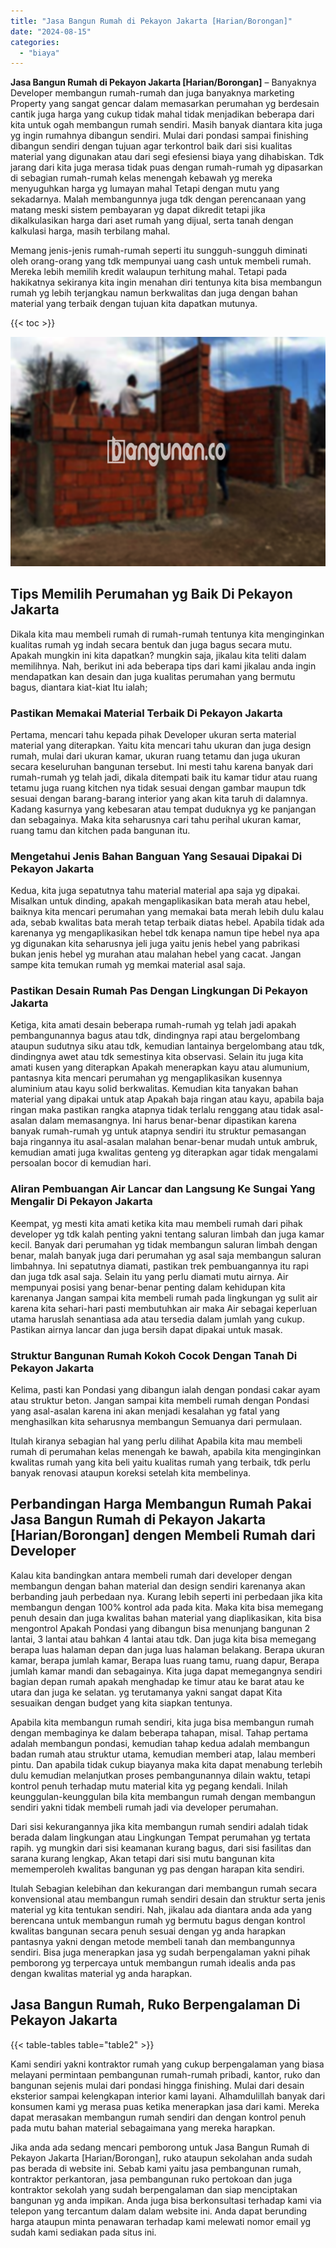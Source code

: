 ```yaml
---
title: "Jasa Bangun Rumah di Pekayon Jakarta [Harian/Borongan]"
date: "2024-08-15"
categories: 
  - "biaya"
---
```


**Jasa Bangun Rumah di Pekayon Jakarta \[Harian/Borongan\]** – Banyaknya Developer membangun rumah-rumah dan juga banyaknya marketing Property yang sangat gencar dalam memasarkan perumahan yg berdesain cantik juga harga yang cukup tidak mahal tidak menjadikan beberapa dari kita untuk ogah membangun rumah sendiri. Masih banyak diantara kita juga yg ingin rumahnya dibangun sendiri. Mulai dari pondasi sampai finishing dibangun sendiri dengan tujuan agar terkontrol baik dari sisi kualitas material yang digunakan atau dari segi efesiensi biaya yang dihabiskan. Tdk jarang dari kita juga merasa tidak puas dengan rumah-rumah yg dipasarkan di sebagian rumah-rumah kelas menengah kebawah yg mereka menyuguhkan harga yg lumayan mahal Tetapi dengan mutu yang sekadarnya. Malah membangunnya juga tdk dengan perencanaan yang matang meski sistem pembayaran yg dapat dikredit tetapi jika dikalkulasikan harga dari aset rumah yang dijual, serta tanah dengan kalkulasi harga, masih terbilang mahal.

Memang jenis-jenis rumah-rumah seperti itu sungguh-sungguh diminati oleh orang-orang yang tdk mempunyai uang cash untuk membeli rumah. Mereka lebih memilih kredit walaupun terhitung mahal. Tetapi pada hakikatnya sekiranya kita ingin menahan diri tentunya kita bisa membangun rumah yg lebih terjangkau namun berkwalitas dan juga dengan bahan material yang terbaik dengan tujuan kita dapatkan mutunya.

{{< toc >}}

![Jasa Bangun Rumah di Pekayon Jakarta [Harian/Borongan]](/images/borong-bangunan-21.png)

## Tips Memilih Perumahan yg Baik Di Pekayon Jakarta

Dikala kita mau membeli rumah di rumah-rumah tentunya kita menginginkan kualitas rumah yg indah secara bentuk dan juga bagus secara mutu. Apakah mungkin ini kita dapatkan? mungkin saja, jikalau kita teliti dalam memilihnya. Nah, berikut ini ada beberapa tips dari kami jikalau anda ingin mendapatkan kan desain dan juga kualitas perumahan yang bermutu bagus, diantara kiat-kiat Itu ialah;

### Pastikan Memakai Material Terbaik Di Pekayon Jakarta

Pertama, mencari tahu kepada pihak Developer ukuran serta material material yang diterapkan. Yaitu kita mencari tahu ukuran dan juga design rumah, mulai dari ukuran kamar, ukuran ruang tetamu dan juga ukuran secara keseluruhan bangunan tersebut. Ini mesti tahu karena banyak dari rumah-rumah yg telah jadi, dikala ditempati baik itu kamar tidur atau ruang tetamu juga ruang kitchen nya tidak sesuai dengan gambar maupun tdk sesuai dengan barang-barang interior yang akan kita taruh di dalamnya. Kadang kasurnya yang kebesaran atau tempat duduknya yg ke panjangan dan sebagainya. Maka kita seharusnya cari tahu perihal ukuran kamar, ruang tamu dan kitchen pada bangunan itu.

### Mengetahui Jenis Bahan Banguan Yang Sesauai Dipakai Di Pekayon Jakarta

Kedua, kita juga sepatutnya tahu material material apa saja yg dipakai. Misalkan untuk dinding, apakah mengaplikasikan bata merah atau hebel, baiknya kita mencari perumahan yang memakai bata merah lebih dulu kalau ada, sebab kwalitas bata merah tetap terbaik diatas hebel. Apabila tidak ada karenanya yg mengaplikasikan hebel tdk kenapa namun tipe hebel nya apa yg digunakan kita seharusnya jeli juga yaitu jenis hebel yang pabrikasi bukan jenis hebel yg murahan atau malahan hebel yang cacat. Jangan sampe kita temukan rumah yg memkai material asal saja.

### Pastikan Desain Rumah Pas Dengan Lingkungan Di Pekayon Jakarta

Ketiga, kita amati desain beberapa rumah-rumah yg telah jadi apakah pembangunannya bagus atau tdk, dindingnya rapi atau bergelombang ataupun sudutnya siku atau tdk, kemudian lantainya bergelombang atau tdk, dindingnya awet atau tdk semestinya kita observasi. Selain itu juga kita amati kusen yang diterapkan Apakah menerapkan kayu atau alumunium, pantasnya kita mencari perumahan yg mengaplikasikan kusennya aluminium atau kayu solid berkwalitas. Kemudian kita tanyakan bahan material yang dipakai untuk atap Apakah baja ringan atau kayu, apabila baja ringan maka pastikan rangka atapnya tidak terlalu renggang atau tidak asal-asalan dalam memasangnya. Ini harus benar-benar dipastikan karena banyak rumah-rumah yg untuk atapnya sendiri itu struktur pemasangan baja ringannya itu asal-asalan malahan benar-benar mudah untuk ambruk, kemudian amati juga kwalitas genteng yg diterapkan agar tidak mengalami persoalan bocor di kemudian hari.

### Aliran Pembuangan Air Lancar dan Langsung Ke Sungai Yang Mengalir Di Pekayon Jakarta

Keempat, yg mesti kita amati ketika kita mau membeli rumah dari pihak developer yg tdk kalah penting yakni tentang saluran limbah dan juga kamar kecil. Banyak dari perumahan yg tidak membangun saluran limbah dengan benar, malah banyak juga dari perumahan yg asal saja membangun saluran limbahnya. Ini sepatutnya diamati, pastikan trek pembuangannya itu rapi dan juga tdk asal saja. Selain itu yang perlu diamati mutu airnya. Air mempunyai posisi yang benar-benar penting dalam kehidupan kita karenanya Jangan sampai kita membeli rumah pada lingkungan yg sulit air karena kita sehari-hari pasti membutuhkan air maka Air sebagai keperluan utama haruslah senantiasa ada atau tersedia dalam jumlah yang cukup. Pastikan airnya lancar dan juga bersih dapat dipakai untuk masak.

### Struktur Bangunan Rumah Kokoh Cocok Dengan Tanah Di Pekayon Jakarta

Kelima, pasti kan Pondasi yang dibangun ialah dengan pondasi cakar ayam atau struktur beton. Jangan sampai kita membeli rumah dengan Pondasi yang asal-asalan karena ini akan menjadi kesalahan yg fatal yang menghasilkan kita seharusnya membangun Semuanya dari permulaan.

Itulah kiranya sebagian hal yang perlu dilihat Apabila kita mau membeli rumah di perumahan kelas menengah ke bawah, apabila kita menginginkan kwalitas rumah yang kita beli yaitu kualitas rumah yang terbaik, tdk perlu banyak renovasi ataupun koreksi setelah kita membelinya.

## Perbandingan Harga Membangun Rumah Pakai Jasa Bangun Rumah di Pekayon Jakarta \[Harian/Borongan\] dengen Membeli Rumah dari Developer

Kalau kita bandingkan antara membeli rumah dari developer dengan membangun dengan bahan material dan design sendiri karenanya akan berbanding jauh perbedaan nya. Kurang lebih seperti ini perbedaan jika kita membangun dengan 100% kontrol ada pada kita. Maka kita bisa memegang penuh desain dan juga kwalitas bahan material yang diaplikasikan, kita bisa mengontrol Apakah Pondasi yang dibangun bisa menunjang bangunan 2 lantai, 3 lantai atau bahkan 4 lantai atau tdk. Dan juga kita bisa memegang berapa luas halaman depan dan juga luas halaman belakang. Berapa ukuran kamar, berapa jumlah kamar, Berapa luas ruang tamu, ruang dapur, Berapa jumlah kamar mandi dan sebagainya. Kita juga dapat memegangnya sendiri bagian depan rumah apakah menghadap ke timur atau ke barat atau ke utara dan juga ke selatan. yg terutamanya yakni sangat dapat Kita sesuaikan dengan budget yang kita siapkan tentunya.

Apabila kita membangun rumah sendiri, kita juga bisa membangun rumah dengan membaginya ke dalam beberapa tahapan, misal. Tahap pertama adalah membangun pondasi, kemudian tahap kedua adalah membangun badan rumah atau struktur utama, kemudian memberi atap, lalau memberi pintu. Dan apabila tidak cukup biayanya maka kita dapat menabung terlebih dulu kemudian melanjutkan proses pembangunannya dilain waktu, tetapi kontrol penuh terhadap mutu material kita yg pegang kendali. Inilah keunggulan-keunggulan bila kita membangun rumah dengan membangun sendiri yakni tidak membeli rumah jadi via developer perumahan.

Dari sisi kekurangannya jika kita membangun rumah sendiri adalah tidak berada dalam lingkungan atau Lingkungan Tempat perumahan yg tertata rapih. yg mungkin dari sisi keamanan kurang bagus, dari sisi fasilitas dan sarana kurang lengkap, Akan tetapi dari sisi mutu bangunan kita mememperoleh kwalitas bangunan yg pas dengan harapan kita sendiri.

Itulah Sebagian kelebihan dan kekurangan dari membangun rumah secara konvensional atau membangun rumah sendiri desain dan struktur serta jenis material yg kita tentukan sendiri. Nah, jikalau ada diantara anda ada yang berencana untuk membangun rumah yg bermutu bagus dengan kontrol kwalitas bangunan secara penuh sesuai dengan yg anda harapkan pantasnya yakni dengan metode membeli tanah dan membangunnya sendiri. Bisa juga menerapkan jasa yg sudah berpengalaman yakni pihak pemborong yg terpercaya untuk membangun rumah idealis anda pas dengan kwalitas material yg anda harapkan.

## Jasa Bangun Rumah, Ruko Berpengalaman Di Pekayon Jakarta

{{< table-tables table="table2" >}}

Kami sendiri yakni kontraktor rumah yang cukup berpengalaman yang biasa melayani permintaan pembangunan rumah-rumah pribadi, kantor, ruko dan bangunan sejenis mulai dari pondasi hingga finishing. Mulai dari desain eksterior sampai kelengkapan interior kami layani. Alhamdulillah banyak dari konsumen kami yg merasa puas ketika menerapkan jasa dari kami. Mereka dapat merasakan membangun rumah sendiri dan dengan kontrol penuh pada mutu bahan material sebagaimana yang mereka harapkan.

Jika anda ada sedang mencari pemborong untuk Jasa Bangun Rumah di Pekayon Jakarta \[Harian/Borongan\], ruko ataupun sekolahan anda sudah pas berada di website ini. Sebab kami yaitu jasa pembangunan rumah, kontraktor perkantoran, jasa pembangunan ruko pertokoan dan juga kontraktor sekolah yang sudah berpengalaman dan siap menciptakan bangunan yg anda impikan. Anda juga bisa berkonsultasi terhadap kami via telepon yang tercantum dalam dalam website ini. Anda dapat berunding harga ataupun minta penawaran terhadap kami melewati nomor email yg sudah kami sediakan pada situs ini.
